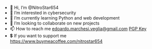 - 👋 Hi, I’m @NitroStar654
- 👀 I’m interested in cybersecurity
- 🌱 I’m currently learning Python and web development
- 💞️ I’m looking to collaborate on new projects
- 📫 How to reach me edoardo.marchesi.veglia@gmail.com [PGP Key](https://keys.openpgp.org/vks/v1/by-fingerprint/5541BDAAB88BB1BA23F1D0CC88EFC320049CAE1E)
- 💲 If you want to support me https://www.buymeacoffee.com/nitrostar654
<!---
NitroStar654/NitroStar654 is a ✨ special ✨ repository because its `README.md` (this file) appears on your GitHub profile.
You can click the Preview link to take a look at your changes.
--->
